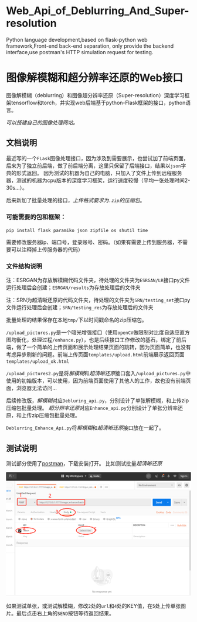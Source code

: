 # Web_Api_of_Deblurring_And_Super-resolution
	
Python language development,based on flask-python web framework,Front-end back-end separation, only provide the backend interface,use postman's HTTP simulation request for testing.
	
# 图像解模糊和超分辨率还原的Web接口

图像解模糊（deblurring）和图像超分辨率还原（Super-resolution）深度学习框架tensorflow和torch，并实现web后端基于python-Flask框架的接口，python语言。

*可以搭建自己的图像处理网站。*

## 文档说明

最近写的一个`FLask`图像处理接口，因为涉及到需要展示，也尝试加了前端页面，后来为了独立前后端，做了前后端分离，这里只保留了后端接口，结果以`json`字典的形式返回。 因为测试的机器为自己的电脑，只加入了文件上传到远程服务器，测试的机器为cpu版本的深度学习框架，运行速度较慢（平均一张处理时间2-30s…）。

后来新加了批量处理的接口，*上传格式要求为`.zip`的压缩包*。

### 可能需要的包和框架：

`pip install flask paramiko json zipfile os shutil time`

需要修改服务器ip、端口号，登录账号、密码。（如果有需要上传到服务器，不需要可以注释掉上传服务器的代码）
### 文件结构说明

注：ESRGAN为存放解模糊代码文件夹，待处理的文件夹为`ESRGAN/LR`接口py文件运行处理后会创建；`ESRGAN/results`为存放处理后的文件夹

注：SRN为超清晰还原的代码文件夹，待处理的文件夹为`SRN/testing_set`接口py文件运行处理后会创建；`SRN/testing_res`为存放处理后的文件夹

批量处理的结果保存在本地`tmp/`下以时间戳命名的zip压缩包。

`/upload_pictures.py`是一个暗光增强接口（使用`openCV`做限制对比度自适应直方图均衡化，处理过程`/enhance.py`），也是后续接口工作修改的基石，绑定了前后端，做了一个简单的上传页面和展示处理结果页面的跳转，因为页面简单，也没有考虑异步刷新的问题。前端上传页面`templates/upload.html`前端展示返回页面`templates/upload_ok.html`

`/upload_pictures2.py`是将*解模糊*和*超清晰还原*接口套入`/upload_pictures.py`中使用的初始版本，可以使用，因为前端页面使用了其他人的工作，故也没有前端页面，浏览器无法访问…

后续修改版，*解模糊*对应`Debluring_api.py`，分别设计了单张解模糊，和上传zip压缩包批量处理。
*超分辨率还原*对应`Enhance_api.py`分别设计了单张分辨率还原，和上传zip压缩包批量处理。

`Deblurring_Enhance_Api.py`将*解模糊*和*超清晰还原*接口放在一起了。

## 测试说明

测试部分使用了[postman](https://www.getpostman.com/downloads/)，下载安装打开。
比如测试批量*超清晰还原*

![](/static/20190901022846.png)

如果测试单张，或测试解模糊，修改`2`处的`url`和`4`处的KEY值，在`5`处上传单张图片。最后点击右上角的`SEND`按钮等待返回结果。

